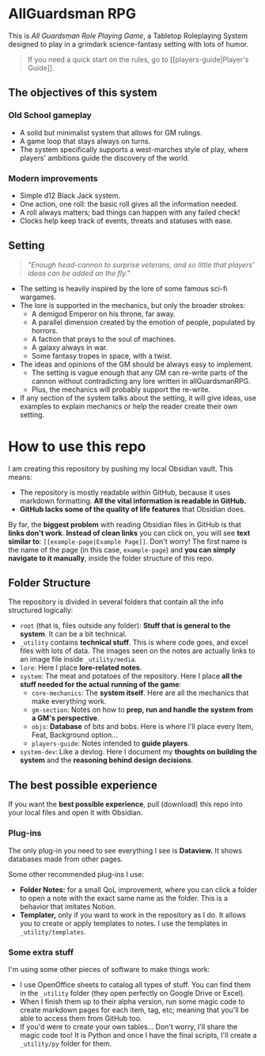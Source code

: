 # AllGuardsman RPG
This is *All Guardsman Role Playing Game*, a Tabletop Roleplaying System designed to play in a grimdark science-fantasy setting with lots of humor.

> If you need a quick start on the rules, go to [[players-guide|Player's Guide]].

## The objectives of this system
### Old School gameplay
- A solid but minimalist system that allows for GM rulings.
- A game loop that stays always on turns.
- The system specifically supports a west-marches style of play, where players' ambitions guide the discovery of the world.
### Modern improvements
- Simple d12 Black Jack system.
- One action, one roll: the basic roll gives all the information needed.
- A roll always matters; bad things can happen with any failed check!
- Clocks help keep track of events, threats and statuses with ease.
## Setting
> *"Enough head-cannon to surprise veterans, and so little that players' ideas can be added on the fly."*

- The setting is heavily inspired by the lore of some famous sci-fi wargames.
- The lore is supported in the mechanics, but only the broader strokes:
	- A demigod Emperor on his throne, far away.
	- A parallel dimension created by the emotion of people, populated by horrors.
	- A faction that prays to the soul of machines.
	- A galaxy always in war.
	- Some fantasy tropes in space, with a twist.
- The ideas and opinions of the GM should be always easy to implement.
	- The setting is vague enough that any GM can re-write parts of the cannon without contradicting any lore written in allGuardsmanRPG.
	- Plus, the mechanics will probably support the re-write.
- If any section of the system talks about the setting, it will give ideas, use examples to explain mechanics or help the reader create their own setting.

# How to use this repo
I am creating this repository by pushing my local Obsidian vault. This means:
- The repository is mostly readable within GitHub, because it uses markdown formatting. **All the vital information is readable in GitHub.**
- **GitHub lacks some of the quality of life features** that Obsidian does.

By far, the **biggest problem** with reading Obsidian files in GitHub is that **links don't work**. **Instead of clean links** you can click on, you will see **text similar to**: `[[example-page|Example Page]]`. Don't worry! The first name is the name of the page (in this case, `example-page`) and **you can simply navigate to it manually**, inside the folder structure of this repo.

## Folder Structure
The repository is divided in several folders that contain all the info structured logically:
- `root` (that is, files outside any folder): **Stuff that is general to the system**. It can be a bit technical.
- `_utility` contains **technical stuff**. This is where code goes, and excel files with lots of data. The images seen on the notes are actually links to an image file inside `_utility/media`.
- `lore`: Here I place **lore-related notes**.
- `system`: The meat and potatoes of the repository. Here I place **all the stuff needed for the actual running of the game**:
	- `core-mechanics`: The **system itself**. Here are all the mechanics that make everything work.
	- `gm-section`: Notes on how to **prep, run and handle the system from a GM's perspective**.
	- `objs`: **Database** of bits and bobs. Here is where I'll place every Item, Feat, Background option...
	- `players-guide`: Notes intended to **guide players**.
- `system-dev`: Like a devlog. Here I document my **thoughts on building the system** and the **reasoning behind design decisions**.

## The best possible experience
If you want the **best possible experience**, pull (download) this repo into your local files and open it with Obsidian. 

### Plug-ins
The only plug-in you need to see everything I see is **Dataview.** It shows databases made from other pages.

Some other recommended plug-ins I use:
- **Folder Notes:** for a small QoL improvement, where you can click a folder to open a note with the exact same name as the folder. This is a behavior that imitates Notion.
- **Templater,** only if you want to work in the repository as I do. It allows you to create or apply templates to notes. I use the templates in `_utility/templates`.

### Some extra stuff
I'm using some other pieces of software to make things work:
- I use OpenOffice sheets to catalog all types of stuff. You can find them in the `_utility` folder (they open perfectly on Google Drive or Excel).
- When I finish them up to their alpha version, run some magic code to create markdown pages for each item, tag, etc; meaning that you'll be able to access them from GitHub too.
- If you'd were to create your own tables... Don't worry, I'll share the magic code too! It is Python and once I have the final scripts, I'll create a `_utility/py` folder for them.